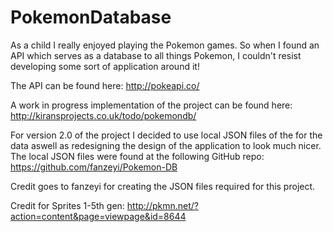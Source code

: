 PokemonDatabase
===============

As a child I really enjoyed playing the Pokemon games. So when I found an API which serves as a database to all things Pokemon, I couldn't resist developing some sort of application around it! 

The API can be found here: http://pokeapi.co/

A work in progress implementation of the project can be found here: http://kiransprojects.co.uk/todo/pokemondb/

For version 2.0 of the project I decided to use local JSON files of the for the data aswell as redesigning the design of the application to look much nicer. The local JSON files were found at the following GitHub repo: https://github.com/fanzeyi/Pokemon-DB

Credit goes to fanzeyi for creating the JSON files required for this project. 

Credit for Sprites 1-5th gen: http://pkmn.net/?action=content&page=viewpage&id=8644
